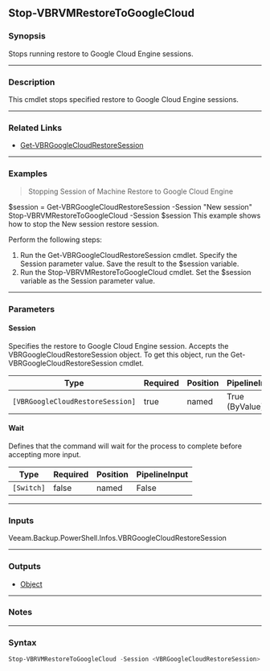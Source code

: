 Stop-VBRVMRestoreToGoogleCloud
------------------------------

### Synopsis
Stops running restore to Google Cloud Engine sessions.

---

### Description

This cmdlet stops specified restore to Google Cloud Engine sessions.

---

### Related Links
* [Get-VBRGoogleCloudRestoreSession](Get-VBRGoogleCloudRestoreSession)

---

### Examples
> Stopping Session of Machine Restore to Google Cloud Engine

$session = Get-VBRGoogleCloudRestoreSession -Session "New session"
Stop-VBRVMRestoreToGoogleCloud -Session $session
This example shows how to stop the New session restore session.

Perform the following steps:

1. Run the Get-VBRGoogleCloudRestoreSession cmdlet. Specify the Session parameter value. Save the result to the $session variable.
2. Run the Stop-VBRVMRestoreToGoogleCloud cmdlet. Set the $session variable as the Session parameter value.

---

### Parameters
#### **Session**
Specifies the restore to Google Cloud Engine session.
Accepts the VBRGoogleCloudRestoreSession object.
To get this object, run the Get-VBRGoogleCloudRestoreSession cmdlet.

|Type                            |Required|Position|PipelineInput |
|--------------------------------|--------|--------|--------------|
|`[VBRGoogleCloudRestoreSession]`|true    |named   |True (ByValue)|

#### **Wait**
Defines that the command will wait for the process to complete before accepting more input.

|Type      |Required|Position|PipelineInput|
|----------|--------|--------|-------------|
|`[Switch]`|false   |named   |False        |

---

### Inputs
Veeam.Backup.PowerShell.Infos.VBRGoogleCloudRestoreSession

---

### Outputs
* [Object](https://learn.microsoft.com/en-us/dotnet/api/System.Object)

---

### Notes

---

### Syntax
```PowerShell
Stop-VBRVMRestoreToGoogleCloud -Session <VBRGoogleCloudRestoreSession> [-Wait] [<CommonParameters>]
```
